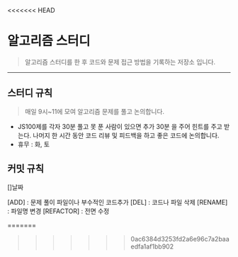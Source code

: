 <<<<<<< HEAD
# 알고리즘 스터디
> 알고리즘 스터디를 한 후 코드와 문제 접근 방법을 기록하는 저장소 입니다.

* * *
## 스터디 규칙
> 매일 9시~11에 모여 알고리즘 문제를 풀고 논의합니다.
- JS100제를 각자 30분 풀고 못 푼 사람이 있으면 추가 30분 을 주어 힌트를 주고 받는다. 나머지 한 시간 동안 코드 리뷰 및 피드백을 하고 좋은 코드에 논의합니다.
- 휴무 : 화, 토

## 커밋 규칙
[]날짜

[ADD] : 문제 풀이 파일이나 부수적인 코드추가
[DEL] : 코드나 파일 삭제
[RENAME] : 파일명 변경
[REFACTOR] : 전면 수정

=======
>>>>>>> 0ac6384d3253fd2a6e96c7a2baaedfa1af1bb902


